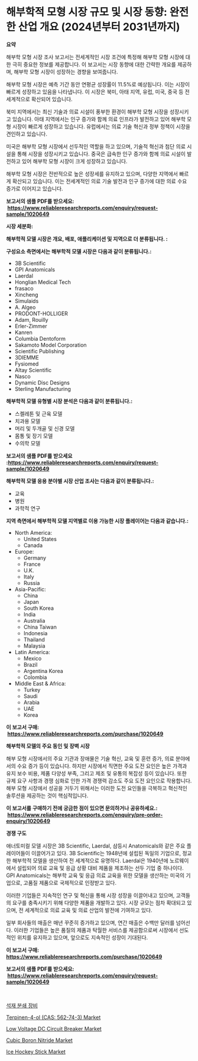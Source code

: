 <p><h1>해부학적 모형 시장 규모 및 시장 동향: 완전한 산업 개요 (2024년부터 2031년까지)</h1></p><p><strong>요약</strong></p>
<p><p>해부학 모형 시장 조사 보고서는 전세계적인 시장 조건에 특정해 해부학 모형 시장에 대한 극히 중요한 정보를 제공합니다. 이 보고서는 시장 동향에 대한 간략한 개요를 제공하며, 해부학 모형 시장이 성장하는 경향을 보여줍니다. </p><p>해부학 모형 시장은 예측 기간 동안 연평균 성장률이 11.5%로 예상됩니다. 이는 시장이 빠르게 성장하고 있음을 나타냅니다. 이 시장은 북미, 아태 지역, 유럽, 미국, 중국 등 전 세계적으로 확산되어 있습니다. </p><p>북미 지역에서는 최신 기술과 의료 시설이 풍부한 환경이 해부학 모형 시장을 성장시키고 있습니다. 아태 지역에서는 인구 증가와 함께 의료 인프라가 발전하고 있어 해부학 모형 시장이 빠르게 성장하고 있습니다. 유럽에서는 의료 기술 혁신과 정부 정책이 시장을 견인하고 있습니다. </p><p>미국은 해부학 모형 시장에서 선두적인 역할을 하고 있으며, 기술적 혁신과 첨단 의료 시설을 통해 시장을 성장시키고 있습니다. 중국은 급속한 인구 증가와 함께 의료 시설이 발전하고 있어 해부학 모형 시장이 크게 성장하고 있습니다. </p><p>해부학 모형 시장은 전반적으로 높은 성장세를 유지하고 있으며, 다양한 지역에서 빠르게 확산되고 있습니다. 이는 전세계적인 의료 기술 발전과 인구 증가에 대한 의료 수요 증가로 이어지고 있습니다.</p></p>
<p><strong>보고서의 샘플 PDF를 받으세요: &nbsp;<a href="https://www.reliableresearchreports.com/enquiry/request-sample/1020649">https://www.reliableresearchreports.com/enquiry/request-sample/1020649</a></strong></p>
<p><strong>시장 세분화:</strong></p>
<p><strong> 해부학적 모델 시장은 개요, 배포, 애플리케이션 및 지역으로 더 분류됩니다. :</strong></p>
<p><strong>구성요소 측면에서는 해부학적 모델 시장은 다음과 같이 분류됩니다.:</strong></p>
<p><ul><li>3B Scientific</li><li>GPI Anatomicals</li><li>Laerdal</li><li>Honglian Medical Tech</li><li>frasaco</li><li>Xincheng</li><li>Simulaids</li><li>A. Algeo</li><li>PRODONT-HOLLIGER</li><li>Adam, Rouilly</li><li>Erler-Zimmer</li><li>Kanren</li><li>Columbia Dentoform</li><li>Sakamoto Model Corporation</li><li>Scientific Publishing</li><li>3DIEMME</li><li>Fysiomed</li><li>Altay Scientific</li><li>Nasco</li><li>Dynamic Disc Designs</li><li>Sterling Manufacturing</li></ul></p>
<p><strong> 해부학적 모델 유형별 시장 분석은 다음과 같이 분류됩니다.:</strong></p>
<p><ul><li>스켈레톤 및 근육 모델</li><li>치과용 모델</li><li>머리 및 두개골 및 신경 모델</li><li>몸통 및 장기 모델</li><li>수의학 모델</li></ul></p>
<p><strong>보고서의 샘플 PDF를 받으세요 :<a href="https://www.reliableresearchreports.com/enquiry/request-sample/1020649">https://www.reliableresearchreports.com/enquiry/request-sample/1020649</a></strong></p>
<p><strong> 해부학적 모델 응용 분야별 시장 산업 조사는 다음과 같이 분류됩니다.:</strong></p>
<p><ul><li>교육</li><li>병원</li><li>과학적 연구</li></ul></p>
<p><strong>지역 측면에서 해부학적 모델 지역별로 이용 가능한 시장 플레이어는 다음과 같습니다.:</strong></p>
<p><ul>
    <li>
        North America:
        <ul>
            <li>United States</li>
            <li>Canada</li>
        </ul>
    </li>
    <li>
        Europe:
        <ul>
            <li>Germany</li>
            <li>France</li>
            <li>U.K.</li>
            <li>Italy</li>
            <li>Russia</li>
        </ul>
    </li>
    <li>
        Asia-Pacific:
        <ul>
            <li>China</li>
            <li>Japan</li>
            <li>South Korea</li>
            <li>India</li>
            <li>Australia</li>
            <li>China Taiwan</li>
            <li>Indonesia</li>
            <li>Thailand</li>
            <li>Malaysia</li>
        </ul>
    </li>
    <li>
        Latin America:
        <ul>
            <li>Mexico</li>
            <li>Brazil</li>
            <li>Argentina Korea</li>
            <li>Colombia</li>
        </ul>
    </li>
    <li>
        Middle East & Africa:
        <ul>
            <li>Turkey</li>
            <li>Saudi</li>
            <li>Arabia</li>
            <li>UAE</li>
            <li>Korea</li>
        </ul>
    </li>
    </ul></p>
<p><strong>이 보고서 구매: &nbsp;<a href="https://www.reliableresearchreports.com/purchase/1020649">https://www.reliableresearchreports.com/purchase/1020649</a></strong></p>
<p><strong>해부학적 모델의 주요 동인 및 장벽 시장</strong></p>
<p><p>해부 모형 시장에서의 주요 기관과 장애물은 기술 혁신, 교육 및 훈련 증가, 의료 분야에서의 수요 증가 등이 있습니다. 하지만 시장에서 직면한 주요 도전 요인은 높은 가격과 유지 보수 비용, 제품 다양성 부족, 그리고 제조 및 유통의 복잡성 등이 있습니다. 또한 규제 요구 사항과 경쟁 심화로 인한 가격 경쟁력 감소도 주요 도전 요인으로 작용합니다.해부 모형 시장에서 성공을 거두기 위해서는 이러한 도전 요인들을 극복하고 혁신적인 솔루션을 제공하는 것이 핵심적입니다.</p></p>
<p><strong>이 보고서를 구매하기 전에 궁금한 점이 있으면 문의하거나 공유하세요.: &nbsp;<a href="https://www.reliableresearchreports.com/enquiry/pre-order-enquiry/1020649">https://www.reliableresearchreports.com/enquiry/pre-order-enquiry/1020649</a></strong></p>
<p><strong>경쟁 구도</strong></p>
<p><p>애너토미컬 모델 시장은 3B Scientific, Laerdal, 삼등시 Anatomicals와 같은 주요 플레이어들이 이끌어가고 있다. 3B Scientific는 1948년에 설립된 독일의 기업으로, 정교한 해부학적 모델을 생산하여 전 세계적으로 유명하다. Laerdal은 1940년에 노르웨이에서 설립되어 의료 교육 및 응급 상황 대비 제품을 제조하는 선두 기업 중 하나이다. GPI Anatomicals는 해부학 교육 및 응급 의료 교육을 위한 모델을 생산하는 미국의 기업으로, 고품질 제품으로 국제적으로 인정받고 있다.</p><p>이러한 기업들은 지속적인 연구 및 혁신을 통해 시장 성장을 이끌어내고 있으며, 고객들의 요구를 충족시키기 위해 다양한 제품을 개발하고 있다. 시장 규모는 점차 확대되고 있으며, 전 세계적으로 의료 교육 및 의료 산업의 발전에 기여하고 있다.</p><p>일부 회사들의 매출은 매년 꾸준히 증가하고 있으며, 연간 매출은 수백만 달러를 넘어선다. 이러한 기업들은 높은 품질의 제품과 탁월한 서비스를 제공함으로써 시장에서 선도적인 위치를 유지하고 있으며, 앞으로도 지속적인 성장이 기대된다.</p></p>
<p><strong>이 보고서 구매: &nbsp; <a href="https://www.reliableresearchreports.com/purchase/1020649">https://www.reliableresearchreports.com/purchase/1020649</a></strong></p>
<p><strong>보고서의 샘플 PDF를 받으세요: &nbsp;<a href="https://www.reliableresearchreports.com/enquiry/request-sample/1020649">https://www.reliableresearchreports.com/enquiry/request-sample/1020649</a></strong><strong></strong></p>
<p>&nbsp;</p>
<p><p><a href="https://github.com/nuekbpymrrz5/Market-Research-Report-List-1/blob/main/7168881189340.md">석재 분쇄 장비</a></p><p><a href="https://sulfuric-clavicle-d39.notion.site/Terpinen-4-ol-CAS-562-74-3-Market-Size-Growth-Outlook-from-2024-to-2031-projecting-at-Market-s--358cda022f2f4938adc98f520436c216">Terpinen-4-ol (CAS: 562-74-3) Market</a></p><p><a href="https://view.publitas.com/reportprime-1/low-voltage-dc-circuit-breaker-market-size-evaluating-its-market-trends-growth-and-projections-2024-2031/">Low Voltage DC Circuit Breaker Market</a></p><p><a href="https://github.com/castoriffic/Market-Research-Report-List-3/blob/main/cubic-boron-nitride-market.md">Cubic Boron Nitride Market</a></p><p><a href="https://issuu.com/reportprime-2/docs/ice-hockey-stick-market-size-2030.pptx">Ice Hockey Stick Market</a></p></p>